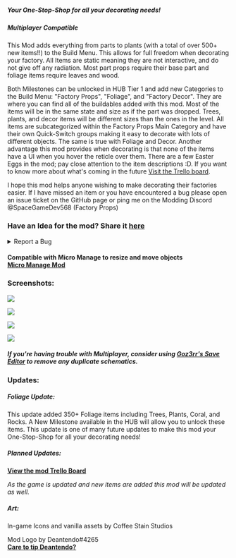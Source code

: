   ##### __*Your One-Stop-Shop for all your decorating needs!*__

##### Multiplayer Compatible
This Mod adds everything from parts to plants (with a total of over 500+ new items!!) to the Build Menu. This allows for full freedom when decorating your factory.
All Items are static meaning they are not interactive, and do not give off any radiation.
Most part props require their base part and foliage items require leaves and wood.

Both Milestones can be unlocked in HUB Tier 1 and add new Categories to the Build Menu: "Factory Props", "Foliage", and "Factory Decor".
They are where you can find all of the buildables added with this mod. Most of the items will be in the same state and size as if the part was dropped. Trees, plants, and decor items will be different sizes than the ones in the level. 
All items are subcategorized within the Factory Props Main Category and have their own Quick-Switch groups making it easy to decorate with lots of different objects. The same is true with Foliage and Decor.
Another advantage this mod provides when decorating is that none of the items have a UI when you hover the reticle over them.
There are a few Easter Eggs in the mod; pay close attention to the item descriptions :D. If you want to know more about what's coming in the future [Visit the Trello board](https://trello.com/b/uY3LaJ8t/factory-prop-mod).

I hope this mod helps anyone wishing to make decorating their factories easier. If I have missed an item or you have encountered a bug please open an issue ticket on the GitHub page or ping me on the Modding Discord @SpaceGameDev568 (Factory Props)

### Have an Idea for the mod? Share it [here](https://docs.google.com/forms/d/e/1FAIpQLSfwyPDKUss8vB2agpnlt6O_tNq20gmX6FjBFr-rUTATAKNQ6Q/viewform?usp=sf_link)

<details>
<summary> Report a Bug </summary>

[__Open a GitHub issue to report a bug__ ](https://github.com/SpaceGameDev568/Factory_Prop_Mod/issues/new)

[__View existing GitHub issues__](https://github.com/SpaceGameDev568/Factory_Prop_Mod/issues)

</details>

#### Compatible with Micro Manage to resize and move objects<br>[__Micro Manage Mod__](https://ficsit.app/mod/MicroManage)

### Screenshots:

![](https://i.imgur.com/STrESwp.jpg)

![](https://i.imgur.com/6aTZ8Wy.jpg)

![](https://i.imgur.com/eeXDQBI.jpg)

![](https://i.imgur.com/RG13moN.jpg)

##### If you're having trouble with Multiplayer, consider using [Goz3rr's Save Editor](https://github.com/Goz3rr/SatisfactorySaveEditor/releases) to remove any duplicate schematics.


### Updates:

##### Foliage Update:

This update added 350+ Foliage items including Trees, Plants, Coral, and Rocks.
A New Milestone available in the HUB will allow you to unlock these items.
This update is one of many future updates to make this mod your One-Stop-Shop for all your decorating needs!

##### Planned Updates:

[__View the mod Trello Board__](https://trello.com/b/uY3LaJ8t/factory-prop-mod)

*As the game is updated and new items are added this mod will be updated as well.*

##### Art:

In-game Icons and vanilla assets by Coffee Stain Studios

Mod Logo by Deantendo#4265 <br>
[__Care to tip Deantendo?__](https://www.paypal.com/donate/?hosted_button_id=H5NRHB2NFWUPQ)